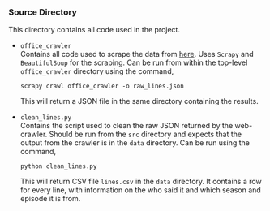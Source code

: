 ### Source Directory

This directory contains all code used in the project.

- `office_crawler`<br/>
Contains all code used to scrape the data from [here](http://officequotes.net/index.php). Uses `Scrapy` and `BeautifulSoup` for the scraping. Can be run from within the top-level `office_crawler` directory using the command,

    ```
    scrapy crawl office_crawler -o raw_lines.json
    ```

    This will return a JSON file in the same directory containing the results.

- `clean_lines.py`<br/>
Contains the script used to clean the raw JSON returned by the web-crawler. Should be run from the `src` directory and expects that the output from the crawler is in the `data` directory. Can be run using the command,

    ```
    python clean_lines.py
    ```

    This will return CSV file `lines.csv` in the `data` directory. It contains a row for every line, with information on the who said it and which season and episode it is from.
